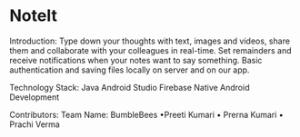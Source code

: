 # NoteIt
Introduction: Type down your thoughts with text, images and videos, share them and collaborate 
with your colleagues in real-time. Set remainders and receive notifications when 
your notes want to say something. Basic authentication and saving files locally on server and on our app.

Technology Stack:
Java
Android Studio
Firebase
Native Android Development

Contributors: Team Name: BumbleBees •Preeti Kumari • Prerna Kumari • Prachi Verma
